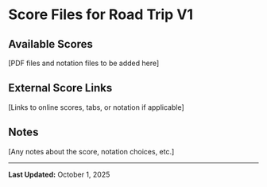 # Score Files for Road Trip V1

## Available Scores

[PDF files and notation files to be added here]

## External Score Links

[Links to online scores, tabs, or notation if applicable]

## Notes

[Any notes about the score, notation choices, etc.]

---

**Last Updated:** October 1, 2025
